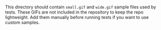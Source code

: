 This directory should contain `small.gif` and `wide.gif` sample files used by tests.
These GIFs are not included in the repository to keep the repo lightweight.
Add them manually before running tests if you want to use custom samples.
